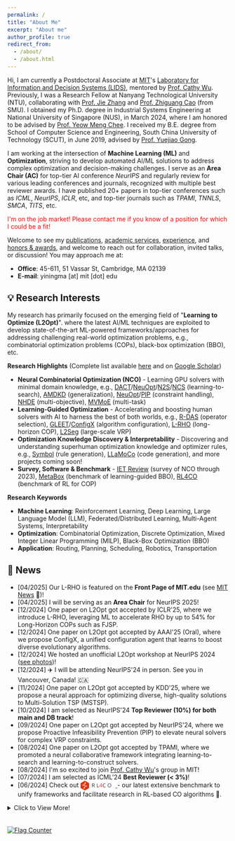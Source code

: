 ```yaml
---
permalink: /
title: "About Me"
excerpt: "About me"
author_profile: true
redirect_from: 
  - /about/
  - /about.html
---
```


Hi, I am currently a Postdoctoral Associate at [MIT](https://www.mit.edu/)'s [Laboratory for Information and Decision Systems (LIDS)](https://lids.mit.edu/), mentored by [Prof. Cathy Wu](http://www.wucathy.com/blog/). Previously, I was a Research Fellow at Nanyang Technological University (NTU), collaborating with [Prof. Jie Zhang](https://personal.ntu.edu.sg/zhangj/) and [Prof. Zhiguang Cao](https://zhiguangcaosg.github.io/) (from SMU). I obtained my Ph.D. degree in Industrial Systems Engineering at National University of Singapore (NUS), in March 2024, where I am honored to be advised by [Prof. Yeow Meng Chee](https://ymchee66.github.io/home/). I received my B.E. degree from School of Computer Science and Engineering, South China University of Technology (SCUT), in June 2019, advised by [Prof. Yuejiao Gong](https://scholar.google.com/citations?user=Mi0Zu3IAAAAJ&hl=en).

I am working at the intersection of **Machine Learning (ML)** and **Optimization**, striving to develop automated AI/ML solutions to address complex optimization and decision-making challenges. I serve as an **Area Chair (AC)** for top-tier AI conference *NeurIPS* and  regularly review for various leading conferences and journals, recognized with multiple best reviewer awards. I have published 20+ papers in top-tier conferences such as *ICML*, *NeurIPS*, *ICLR*, etc, and top-tier journals such as *TPAMI*, *TNNLS*, *SMCA*, *TITS*, etc. 

<font color=red>I'm on the job market! Please contact me if you know of a position for which I could be a fit!</font> 

Welcome to see my [publications](https://yining043.github.io/publications/), [academic services](https://yining043.github.io/service/), [experience](https://yining043.github.io/experience/), and [honors & awards](https://yining043.github.io/honors/), and welcome to reach out for collaboration, invited talks, or discussion! You may approach me at:
* **Office**: 45-611, 51 Vassar St, Cambridge, MA 02139 
* **E-mail**: yiningma [at] mit [dot] edu


💡 Research Interests
-----
My research has primarily focused on the emerging field of "**Learning to Optimize (L2Opt)**". where the latest AI/ML techniques are exploited to develop state-of-the-art ML-powered frameworks/approaches for addressing challenging real-world optimization problems, e.g., combinatorial optimization problems (COPs), black-box optimization (BBO), etc. 
<!-- My research in L2Opt spans various ML perspectives, such as representation learning, foundation model development, efficient training/inference framework design, out-of-distribution generalization, multi-agent coordination, decision-making in dynamic environments, etc. -->

**Research Highlights** (Complete list available [here](https://yining043.github.io/publications/) and on [Google Scholar](https://scholar.google.com/citations?user=4_VyBTsAAAAJ&hl=en))
- **Neural Combinatorial Optimization (NCO)** - Learning GPU solvers with minimal domain knowledge, e.g., [DACT](https://github.com/yining043/VRP-DACT)/[NeuOpt](https://github.com/yining043/NeuOpt)/[N2S](https://github.com/yining043/PDP-N2S)/[NCS](https://github.com/dtkon/PDP-NCS) (learning-to-search), [AMDKD](https://github.com/jieyibi/AMDKD) (generalization), [NeuOpt](https://github.com/yining043/NeuOpt)/[PIP](https://github.com/jieyibi/pip-constraint) (constraint handling), [NHDE](https://github.com/bill-cjb/NHDE) (multi-objective), [MVMoE](https://github.com/RoyalSkye/Routing-MVMoE) (multi-task) 
- **Learning-Guided Optimization** - Accelerating and boosting human solvers with AI to harness the best of both worlds, e.g., [R-DAS](https://ieeexplore.ieee.org/abstract/document/10496708) (operator selection), [GLEET](https://arxiv.org/abs/2404.08239)/[ConfigX](https://github.com/MetaEvo/ConfigX) (algorithm configuration), [L-RHO](https://github.com/mit-wu-lab/l-rho) (long-horizon COP), [L2Seg](https://tristan2025.org/proceedings/TRISTAN2025_ExtendedAbstract_344.pdf) (large-scale VRP)
- **Optimization Knowledge Discovery & Interpretability** - Discovering and understanding superhuman optimization knowledge and optimizer rules, e.g., [Symbol](https://github.com/MetaEvo/Symbol) (rule generation), [LLaMoCo](https://arxiv.org/abs/2403.01131) (code generation), and more projects coming soon!
- **Survey, Software  & Benchmark** - [IET Review](https://ietresearch.onlinelibrary.wiley.com/doi/10.1049/cim2.12072) (survey of NCO through 2023), [MetaBox](https://github.com/MetaEvo/MetaBox) (benchmark of learning-guided BBO), [RL4CO](https://github.com/ai4co/rl4co) (benchmark of RL for COP)

**Research Keywords**
- **Machine Learning**: Reinforcement Learning, Deep Learning, Large Language Model (LLM), Federated/Distributed Learning, Multi-Agent Systems, Interpretability
- **Optimization**: Combinatorial Optimization, Discrete Optimization, Mixed Integer Linear Programming (MILP), Black-Box Optimization (BBO)
- **Application**: Routing, Planning, Scheduling, Robotics, Transportation

🎉 News
-----
* [04/2025] Our L-RHO is featured on the **Front Page of MIT.edu** (see [MIT News](https://news.mit.edu/2025/faster-way-solve-complex-planning-problems-0416) 🎊)!
* [04/2025] I will be serving as an **Area Chair** for NeurIPS 2025!
* [12/2024] One paper on L2Opt got accepted by ICLR'25, where we introduce L-RHO, leveraging ML to accelerate RHO by up to 54% for Long-Horizon COPs such as FJSP.
* [12/2024] One paper on L2Opt got accepted by AAAI'25 (Oral), where we propose ConfigX, a unified configuration agent that learns to boost diverse evolutionary algorithms.
* [12/2024] We hosted an unofficial L2Opt workshop at NeurIPS 2024 ([see photos](https://www.linkedin.com/posts/yiningma_neurips2024-activity-7275701162157207552-jDEb?utm_source=share&utm_medium=member_ios))!
* [12/2024] ✈️ I will be attending NeurIPS'24 in person. See you in Vancouver, Canada! 🇨🇦
* [11/2024] One paper on L2Opt got accepted by KDD'25, where we propose a neural approach for optimizing diverse, high-quality solutions to Multi-Solution TSP (MSTSP).
* [10/2024] I am selected as NeurIPS'24 **Top Reviewer (10%) for both main and DB track**! 
* [09/2024] One paper on L2Opt got accepted by NeurIPS'24, where we propose Proactive Infeasibility Prevention (PIP) to elevate neural solvers for complex VRP constraints.
* [08/2024] One paper on L2Opt got accepted by TPAMI, where we promoted a neural collaborative  framework integrating learning-to-search and learning-to-construct solvers.
* [08/2024] I'm so excited to join [Prof. Cathy Wu](http://www.wucathy.com/blog/)'s group in MIT!
* [07/2024] I am selected as ICML'24 **Best Reviewer (< 3%)**!
* [06/2024] Check out <a href="https://arxiv.org/abs/2306.17100" target="_blank">
    <img src="https://raw.githubusercontent.com/ai4co/assets/main/svg/rl4co_animated_full.svg" alt="RL4CO" style="width: 80px; height: auto; vertical-align: middle;">
</a> - our latest extensive benchmark to unify frameworks and facilitate research in RL-based CO algorithms 🚀.
<details>
<summary> Click to View More! </summary>
<ul>
<li> [05/2024] One paper on L2Opt got accepted by KDD'24, where we propose a hierarchical neural solver for realistic TSPs under real-world customer distributions. </li>
<li> [05/2024] One paper on L2Opt got accepted by ICML'24, where we introduce MVMoE, a step towards multi-task domain foundation models for VRPs based on mixture of experts. </li>
<li> [05/2024] Promoted to the Research Fellow in NTU. </li>
<li> [03/2024] One paper on MARL got accepted by TNNLS, where we introduce DOMAC for opponent modelling in multi-agent systems using only local information. </li>
<li> [03/2024] One paper on L2Opt got accepted by SMCA, where we introduce RL-DAS for dynamic algorithm selection based on deep reinforcement learning. </li>
<li> [02/2024] Gave a talk at MIT, hosted by <a href="http://www.wucathy.com/blog/">Prof. Cathy Wu</a>. </li>
<li> [02/2024] Successfully defended my PhD thesis at NUS 🎓! </li>
</ul>
</details>
<br/>
<br>
<a href="https://info.flagcounter.com/kHt2"><img src="https://s01.flagcounter.com/count2/kHt2/bg_FFFFFF/txt_000000/border_CCCCCC/columns_2/maxflags_10/viewers_0/labels_0/pageviews_0/flags_0/percent_0/" alt="Flag Counter" border="0"></a>
